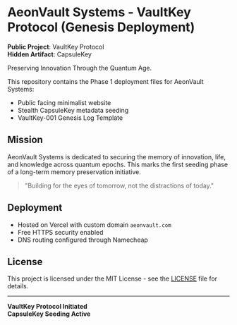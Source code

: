 
# AeonVault Systems - VaultKey Protocol (Genesis Deployment)

**Public Project**: VaultKey Protocol  
**Hidden Artifact**: CapsuleKey

Preserving Innovation Through the Quantum Age.

This repository contains the Phase 1 deployment files for AeonVault Systems:
- Public facing minimalist website
- Stealth CapsuleKey metadata seeding
- VaultKey-001 Genesis Log Template

## Mission

AeonVault Systems is dedicated to securing the memory of innovation, life, and knowledge across quantum epochs. This marks the first seeding phase of a long-term memory preservation initiative.

> "Building for the eyes of tomorrow, not the distractions of today."

## Deployment

- Hosted on Vercel with custom domain `aeonvault.com`
- Free HTTPS security enabled
- DNS routing configured through Namecheap

## License

This project is licensed under the MIT License - see the [LICENSE](LICENSE) file for details.

---

**VaultKey Protocol Initiated**  
**CapsuleKey Seeding Active**
